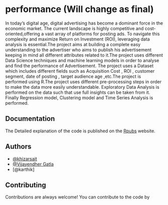 
# performance (Will change as final)

In today’s digital age, digital advertising has become a dominant force in the economic market. The current landscape is highly competitive and cost-oriented,offering a vast array of platforms for posting ads. To navigate this complexity and maximize Return on Investment (ROI), leveraging data analysis is essential.The project aims at building a complete easy understanding to the advertiser who aims to publish his advertisement keeping in mind all different attributes related to it.The project uses different Data Science techniques and machine learning models in order to analyse and find the performance of Advertisement. The project uses a Dataset which includes different fields such as Acquisition Cost , ROI , customer segment, date of posting , target audience age ,etc.The project is performed using R.The project uses different pre-processing steps in order to make the data more easily understandable. Exploratory Data Analysis is performed on the data such that use full insights can be taken from it. Finally Regression model, Clustering model and Time Series Analysis is performed.
## Documentation

The Detailed explanation of the code is published on the [Rpubs](https://rpubs.com/vijayendhergatla/1184746)
website.

## Authors

- [@khizarsait](https://www.github.com/khizarsait)
- [@Vijayendher Gatla](https://github.com/wizaye)
- [@karthik]
## Contributing

Contributions are always welcome!
You can contribute to the code by 



